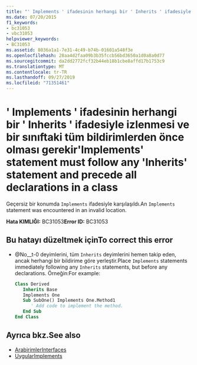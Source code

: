 ```yaml
---
title: "' Implements ' ifadesinin herhangi bir ' Inherits ' ifadesiyle izlenmesi ve bir sınıftaki tüm bildirimlerden önce olması gerekir"
ms.date: 07/20/2015
f1_keywords:
- bc31053
- vbc31053
helpviewer_keywords:
- BC31053
ms.assetid: 8036a1a1-7e31-4c49-b74b-01601a548f3e
ms.openlocfilehash: 28aa4d2faa09b3b35fccb56bd3650a1d0a8a0d77
ms.sourcegitcommit: da2dd2772fcf32b44eb18b1cbe8affd17b1753c9
ms.translationtype: MT
ms.contentlocale: tr-TR
ms.lasthandoff: 09/27/2019
ms.locfileid: "71351461"
---
```

# <a name="implements-statement-must-follow-any-inherits-statement-and-precede-all-declarations-in-a-class"></a><span data-ttu-id="31590-102">' Implements ' ifadesinin herhangi bir ' Inherits ' ifadesiyle izlenmesi ve bir sınıftaki tüm bildirimlerden önce olması gerekir</span><span class="sxs-lookup"><span data-stu-id="31590-102">'Implements' statement must follow any 'Inherits' statement and precede all declarations in a class</span></span>
<span data-ttu-id="31590-103">Geçersiz bir konumda `Implements` ifadesiyle karşılaşıldı.</span><span class="sxs-lookup"><span data-stu-id="31590-103">An `Implements` statement was encountered in an invalid location.</span></span>  
  
 <span data-ttu-id="31590-104">**Hata KIMLIĞI:** BC31053</span><span class="sxs-lookup"><span data-stu-id="31590-104">**Error ID:** BC31053</span></span>  
  
## <a name="to-correct-this-error"></a><span data-ttu-id="31590-105">Bu hatayı düzeltmek için</span><span class="sxs-lookup"><span data-stu-id="31590-105">To correct this error</span></span>  
  
- <span data-ttu-id="31590-106">@No__t-0 deyimlerini, tüm `Inherits` deyimlerini hemen takip eden, ancak herhangi bir bildirime göre yerleştir.</span><span class="sxs-lookup"><span data-stu-id="31590-106">Place `Implements` statements immediately following any `Inherits` statements, but before any declarations.</span></span> <span data-ttu-id="31590-107">Örneğin:</span><span class="sxs-lookup"><span data-stu-id="31590-107">For example:</span></span>  
  
    ```vb  
    Class Derived  
       Inherits Base  
       Implements One  
       Sub SubOne() Implements One.Method1  
          ' Add code to implement the method.  
       End Sub  
    End Class  
    ```  
  
## <a name="see-also"></a><span data-ttu-id="31590-108">Ayrıca bkz.</span><span class="sxs-lookup"><span data-stu-id="31590-108">See also</span></span>

- [<span data-ttu-id="31590-109">Arabirimler</span><span class="sxs-lookup"><span data-stu-id="31590-109">Interfaces</span></span>](../../visual-basic/programming-guide/language-features/interfaces/index.md)
- [<span data-ttu-id="31590-110">Uygular</span><span class="sxs-lookup"><span data-stu-id="31590-110">Implements</span></span>](../../visual-basic/language-reference/statements/implements-clause.md)
